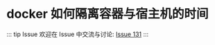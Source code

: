 # docker 如何隔离容器与宿主机的时间



::: tip Issue 
 欢迎在 Issue 中交流与讨论: [Issue 131](https://github.com/shfshanyue/Daily-Question/issues/131) 
:::



